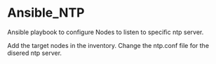 # Ansible_NTP

Ansible playbook to configure Nodes to listen to specific ntp server.

Add the target nodes in the inventory. 
Change the ntp.conf file for the disered ntp server. 

